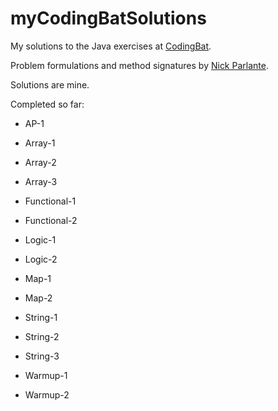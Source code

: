 # myCodingBatSolutions

My solutions to the Java exercises at [CodingBat](https://codingbat.com/java).

Problem formulations and method signatures by [Nick Parlante](https://cs.stanford.edu/people/nick/).

Solutions are mine.

Completed so far:

- AP-1

- Array-1

- Array-2

- Array-3

- Functional-1

- Functional-2

- Logic-1

- Logic-2

- Map-1

- Map-2

- String-1

- String-2

- String-3

- Warmup-1

- Warmup-2
